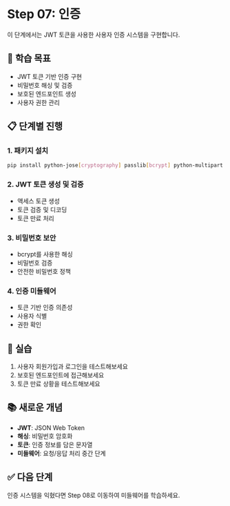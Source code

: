 # Step 07: 인증

이 단계에서는 JWT 토큰을 사용한 사용자 인증 시스템을 구현합니다.

## 🎯 학습 목표

- JWT 토큰 기반 인증 구현
- 비밀번호 해싱 및 검증
- 보호된 엔드포인트 생성
- 사용자 권한 관리

## 📋 단계별 진행

### 1. 패키지 설치

```bash
pip install python-jose[cryptography] passlib[bcrypt] python-multipart
```

### 2. JWT 토큰 생성 및 검증

- 액세스 토큰 생성
- 토큰 검증 및 디코딩
- 토큰 만료 처리

### 3. 비밀번호 보안

- bcrypt를 사용한 해싱
- 비밀번호 검증
- 안전한 비밀번호 정책

### 4. 인증 미들웨어

- 토큰 기반 인증 의존성
- 사용자 식별
- 권한 확인

## 🔧 실습

1. 사용자 회원가입과 로그인을 테스트해보세요
2. 보호된 엔드포인트에 접근해보세요
3. 토큰 만료 상황을 테스트해보세요

## 📚 새로운 개념

- **JWT**: JSON Web Token
- **해싱**: 비밀번호 암호화
- **토큰**: 인증 정보를 담은 문자열
- **미들웨어**: 요청/응답 처리 중간 단계

## ✅ 다음 단계

인증 시스템을 익혔다면 Step 08로 이동하여 미들웨어를 학습하세요.
